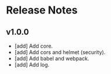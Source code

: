 # Release Notes

## v1.0.0

- [add] Add core.
- [add] Add cors and helmet (security).
- [add] Add babel and webpack.
- [add] Add log.